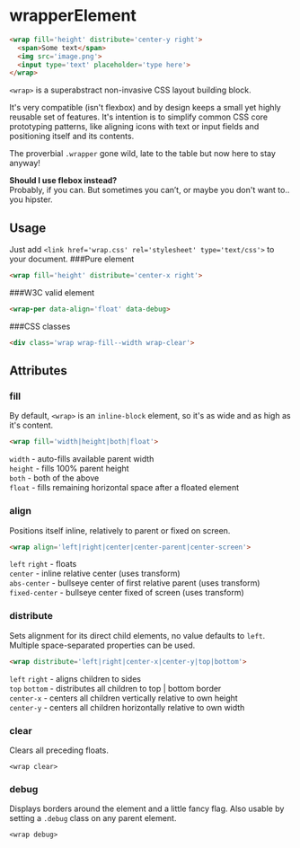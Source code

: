 # wrapperElement
```html
<wrap fill='height' distribute='center-y right'>
  <span>Some text</span>
  <img src='image.png'>
  <input type='text' placeholder='type here'>
</wrap>
```

`<wrap>` is a superabstract non-invasive CSS layout building block. 

It's very compatible (isn't flexbox) and by design keeps a small yet highly reusable set of features. It's intention is to simplify common CSS core prototyping patterns, like aligning icons with text or input fields and positioning itself and its contents.  

The proverbial `.wrapper` gone wild, late to the table but now here to stay anyway!

__Should I use flebox instead?__  
Probably, if you can. But sometimes you can’t, or maybe you don't want to.. you hipster.  

## Usage
Just add `<link href='wrap.css' rel='stylesheet' type='text/css'>` to your document.
###Pure element

```html
<wrap fill='height' distribute='center-x right'>
```
###W3C valid element

```html
<wrap-per data-align='float' data-debug>
```
###CSS classes

```html
<div class='wrap wrap-fill--width wrap-clear'>
```  

## Attributes
### fill
By default, `<wrap>` is an `inline-block` element, so it's as wide and as high as it's content.
```html
<wrap fill='width|height|both|float'>
```  

`width` - auto-fills available parent width  
`height` - fills 100% parent height  
`both` - both of the above  
`float` - fills remaining horizontal space after a floated element

### align
Positions itself inline, relatively to parent or fixed on screen.
```html
<wrap align='left|right|center|center-parent|center-screen'>
```  

`left` `right` - floats  
`center` - inline relative center (uses transform)   
`abs-center` - bullseye center of first relative parent (uses transform)  
`fixed-center` - bullseye center fixed of screen (uses transform)

### distribute
Sets alignment for its direct child elements, no value defaults to `left`. Multiple space-separated properties can be used.
```html
<wrap distribute='left|right|center-x|center-y|top|bottom'>
```  

`left` `right` - aligns children to sides  
`top` `bottom` - distributes all children to top | bottom border  
`center-x` - centers all children vertically relative to own height  
`center-y` - centers all children horizontally relative to own width  


### clear
Clears all preceding floats.
```
<wrap clear>
```  

### debug
Displays borders around the element and a little fancy flag. Also usable by setting a `.debug` class on any parent element.
```
<wrap debug>
```
